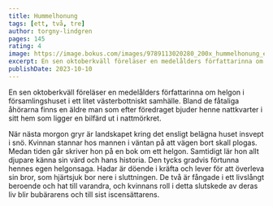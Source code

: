 ```yaml
---
title: Hummelhonung
tags: [ett, två, tre]
author: torgny-lindgren
pages: 145
rating: 4
image: https://image.bokus.com/images/9789113020280_200x_hummelhonung_e-bok
excerpt: En sen oktoberkväll föreläser en medelålders författarinna om helgon i församlingshuset i ett litet västerbottniskt samhälle. Bland de fåtaliga åhörarna finns en äldre man som efter föredraget bjuder henne nattkvarter i sitt hem som ligger en bilfärd ut i nattmörkret. När nästa morgon gryr är landskapet kring det ensligt belägna huset insvept i snö. Kvinnan stannar hos mannen i väntan på att vägen bort skall plogas. Medan tiden går skriver hon på en bok om ett helgon. Samtidigt lär hon allt djupare känna sin värd och hans historia. Den tycks gradvis förtunna hennes egen helgonsaga. Hadar är döende i kräfta och lever för att överleva sin bror, som hjärtsjuk bor nere i sluttningen. De två är fångade i ett livslångt beroende och hat till varandra, och kvinnans roll i detta slutskede av deras liv blir bubärarens och till sist iscensättarens.
publishDate: 2023-10-10
---
```

En sen oktoberkväll föreläser en medelålders författarinna om helgon i församlingshuset i ett litet västerbottniskt samhälle. Bland de fåtaliga åhörarna finns en äldre man som efter föredraget bjuder henne nattkvarter i sitt hem som ligger en bilfärd ut i nattmörkret.

När nästa morgon gryr är landskapet kring det ensligt belägna huset insvept i snö. Kvinnan stannar hos mannen i väntan på att vägen bort skall plogas. Medan tiden går skriver hon på en bok om ett helgon. Samtidigt lär hon allt djupare känna sin värd och hans historia. Den tycks gradvis förtunna hennes egen helgonsaga.
Hadar är döende i kräfta och lever för att överleva sin bror, som hjärtsjuk bor nere i sluttningen. De två är fångade i ett livslångt beroende och hat till varandra, och kvinnans roll i detta slutskede av deras liv blir bubärarens och till sist iscensättarens.